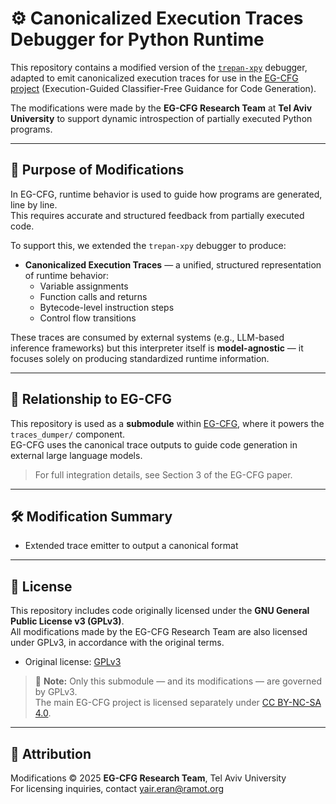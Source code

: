 # ⚙️ Canonicalized Execution Traces Debugger for Python Runtime

This repository contains a modified version of the [`trepan-xpy`](https://github.com/Trepan-Debuggers/trepan-xpy) debugger, adapted to emit canonicalized execution traces for use in the [EG-CFG project](https://github.com/boazlavon/eg_cfg) (Execution-Guided Classifier-Free Guidance for Code Generation).

The modifications were made by the **EG-CFG Research Team** at **Tel Aviv University** to support dynamic introspection of partially executed Python programs.

---

## 🎯 Purpose of Modifications

In EG-CFG, runtime behavior is used to guide how programs are generated, line by line.  
This requires accurate and structured feedback from partially executed code.

To support this, we extended the `trepan-xpy` debugger to produce:

- **Canonicalized Execution Traces** — a unified, structured representation of runtime behavior:
  - Variable assignments
  - Function calls and returns
  - Bytecode-level instruction steps
  - Control flow transitions

These traces are consumed by external systems (e.g., LLM-based inference frameworks) but this interpreter itself is **model-agnostic** — it focuses solely on producing standardized runtime information.

---

## 🔁 Relationship to EG-CFG

This repository is used as a **submodule** within [EG-CFG](https://github.com/boazlavon/eg_cfg), where it powers the `traces_dumper/` component.  
EG-CFG uses the canonical trace outputs to guide code generation in external large language models.

> For full integration details, see Section 3 of the EG-CFG paper.

---

## 🛠️ Modification Summary
- Extended trace emitter to output a canonical format
---

## 📜 License

This repository includes code originally licensed under the **GNU General Public License v3 (GPLv3)**.  
All modifications made by the EG-CFG Research Team are also licensed under GPLv3, in accordance with the original terms.

- Original license: [GPLv3](https://www.gnu.org/licenses/gpl-3.0.html)
> 🧠 **Note:** Only this submodule — and its modifications — are governed by GPLv3.  
> The main EG-CFG project is licensed separately under [CC BY-NC-SA 4.0](https://creativecommons.org/licenses/by-nc-sa/4.0/).

---

## 👥 Attribution

Modifications © 2025 **EG-CFG Research Team**, Tel Aviv University  
For licensing inquiries, contact [yair.eran@ramot.org](mailto:yair.eran@ramot.org)

